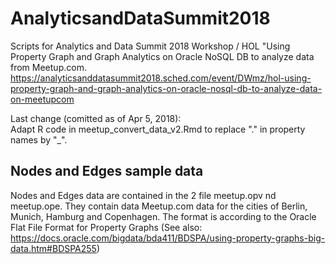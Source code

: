 # AnalyticsandDataSummit2018
Scripts for Analytics and Data Summit 2018 Workshop / HOL "Using Property Graph and Graph Analytics on Oracle NoSQL DB to analyze data from Meetup.com. 
https://analyticsanddatasummit2018.sched.com/event/DWmz/hol-using-property-graph-and-graph-analytics-on-oracle-nosql-db-to-analyze-data-on-meetupcom

Last change (comitted as of Apr 5, 2018):  
Adapt R code in meetup_convert_data_v2.Rmd to replace "." in property names by "_".

## Nodes and Edges sample data
Nodes and Edges data are contained in the 2 file meetup.opv nd meetup.ope. They contain data Meetup.com data for the cities of Berlin, Munich, Hamburg and Copenhagen.
The format is according to the Oracle Flat File Format for Property Graphs (See also: https://docs.oracle.com/bigdata/bda411/BDSPA/using-property-graphs-big-data.htm#BDSPA255)


